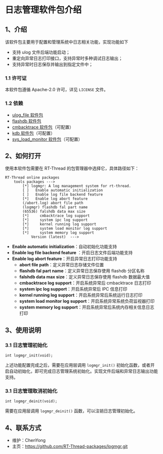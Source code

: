 # 日志管理软件包介绍

## 1、介绍

该软件包主要用于配置和管理系统中日志相关功能，实现功能如下

- 支持 ulog 文件后端功能启动；
- 重定向异常日志打印接口，支持异常时多种调试日志输出；
- 支持异常时日志保存并输出到指定文件中；

### 1.1 许可证

本软件包遵循 Apache-2.0 许可，详见 `LICENSE` 文件。 

### 1.2 依赖

- [ulog_file 软件包](https://github.com/RT-Thread-packages/ulog_file.git)
- [flashdb 软件包](https://github.com/armink-rtt-pkgs/FlashDB.git)
- [cmbacktrace 软件包](https://github.com/armink-rtt-pkgs/CmBacktrace.git)（可配置）
- [kdb 软件包](http://packages.rt-thread.org/detail.html?package=kdb)（可配置）
- [sys_load_monitor 软件包](https://github.com/armink-rtt-pkgs/sys_load_monitor)（可配置）

## 2、如何打开

使用本软件包需要在 RT-Thread 的包管理器中选择它，具体路径如下：

```
RT-Thread online packages
    tools packages --->
        [*] logmgr: A log management system for rt-thread.
        [ ]   Enable automatic initialization
        [ ]   Enable log file backend feature
        [*]   Enable log abort feature
        (/abort.log) abort file path
        (logmgr) flashdb fal part name
        (65536) falshdb data max size
        [*]     cmbacktrace log support
        [*]     system ipc log support
        [*]     kernel running log support
        [*]     system load monitor log support
        [*]     system memory log support
            Version (latest)  --->
```

- **Enable automatic initialization**：自动初始化功能支持
- **Enable log file backend feature** ：开启日志文件后端功能支持
- **Enable log abort feature**：开启异常日志打印功能支持
  - **abort file path**：定义异常日志存储文件位置
  - **flashdb fal part name**：定义异常日志保存使用 flashdb 分区名称
  - **falshdb data max size**：定义异常日志保存使用 flashdb 数据最大值
  - **cmbacktrace log support**：开启系统异常后 cmbacktrace 日志打印
  - **system ipc log support**：开启系统异常后 IPC 信息打印
  - **kernel running log support**：开启系统异常后系统运行日志打印
  - **system load monitor log support**：开启系统异常系统负荷监视器打印
  - **system memory log support**：开启系统异常后系统内存相关信息日志打印

## 3、使用说明

### 3.1 日志管理初始化

```
int logmgr_init(void);
```

上述功能配置完成之后，需要在应用层调用 `logmgr_init()` 初始化函数，或者开启自动初始化，即可完成日志管理系统初始化。实现文件后端和异常日志输出功能支持。

### 3.1 日志管理取消初始化

```
int logmgr_deinit(void);
```

需要在应用层调用 `logmgr_deinit()` 函数，可以注销日志管理初始化。

## 4、联系方式

- 维护：ChenYong
- 主页：<https://github.com/RT-Thread-packages/logmgr.git>




